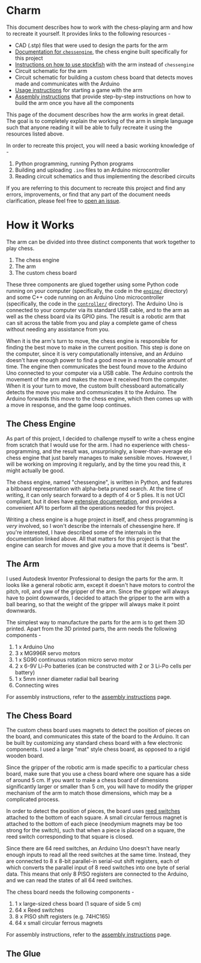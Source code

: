 # Charm
This document describes how to work with the chess-playing arm and how to recreate it yourself. It provides links to the following resources -

- CAD (.stp) files that were used to design the parts for the arm
- [Documentation for `chessengine`](https://chessengine.readthedocs.io/en/latest), the chess engine built specifically for this project
- [Instructions on how to use stockfish](./stockfish.md) with the arm instead of `chessengine`
- Circuit schematic for the arm
- Circuit schematic for building a custom chess board that detects moves made and communicates with the Arduino
- [Usage instructions](./usage.md) for starting a game with the arm
- [Assembly instructions](./assemble.md) that provide step-by-step instructions on how to build the arm once you have all the components


This page of the document describes how the arm works in great detail. The goal is to completely explain the working of the arm in simple language such that anyone reading it will be able to fully recreate it using the resources listed above.

In order to recreate this project, you will need a basic working knowledge of -
1. Python programming, running Python programs
2. Building and uploading `.ino` files to an Arduino microcontroller
3. Reading circuit schematics and thus implementing the described circuits

If you are referring to this document to recreate this project and find any errors, improvements, or find that any part of the document needs clarification, please feel free to [open an issue](https://github.com/hrushikeshrv/charm/issues).

# How it Works
<!-- Add a block diagram of the system -->
The arm can be divided into three distinct components that work together to play chess.

1. The chess engine
2. The arm
3. The custom chess board

These three components are glued together using some Python code running on your computer (specifically, the code in the [`engine/`](https://github.com/hrushikeshrv/charm/tree/main/engine) directory) and some C++ code running on an Arduino Uno microcontroller (specifically, the code in the [`controller/`](https://github.com/hrushikeshrv/charm/tree/main/controller) directory). The Arduino Uno is connected to your computer via its standard USB cable, and to the arm  as well as the chess board via its GPIO pins. The result is a robotic arm that can sit across the table from you and play a complete game of chess without needing any assistance from you.

When it is the arm's turn to move, the chess engine is responsible for finding the best move to make in the current position. This step is done on the computer, since it is very computationally intensive, and an Arduino doesn't have enough power to find a good move in a reasonable amount of time. The engine then communicates the best found move to the Arduino Uno connected to your computer via a USB cable. The Arduino controls the movement of the arm and makes the move it received from the computer. When it is your turn to move, the custom built chessboard automatically detects the move you make and communicates it to the Arduino. The Arduino forwards this move to the chess engine, which then comes up with a move in response, and the game loop continues.

## The Chess Engine

As part of this project, I decided to challenge myself to write a chess engine from scratch that I would use for the arm. I had no experience with chess-programming, and the result was, unsurprisingly, a lower-than-average elo chess engine that just barely manages to make sensible moves. However, I will be working on improving it regularly, and by the time you read this, it might actually be good.

The chess engine, named "chessengine", is written in Python, and features a bitboard representation with alpha-beta pruned search. At the time of writing, it can only search forward to a depth of 4 or 5 plies. It is not UCI compliant, but it does have [extensive documentation](https://chessengine.readthedocs.io/en/latest), and provides a convenient API to perform all the operations needed for this project.

Writing a chess engine is a huge project in itself, and chess programming is _very_ involved, so I won't describe the internals of chessengine here. If you're interested, I have described some of the internals in the documentation linked above. All that matters for this project is that the engine can search for moves and give you a move that it deems is "best".

## The Arm
<!-- Add screenshots of the 3D model of the arm -->
I used Autodesk Inventor Professional to design the parts for the arm. It looks like a general robotic arm, except it doesn't have motors to control the pitch, roll, and yaw of the gripper of the arm. Since the gripper will always have to point downwards, I decided to attach the gripper to the arm with a ball bearing, so that the weight of the gripper will always make it point downwards.

The simplest way to manufacture the parts for the arm is to get them 3D printed. Apart from the 3D printed parts, the arm needs the following components -

1. 1 x Arduino Uno
2. 3 x MG996R servo motors
3. 1 x SG90 continuous rotation micro servo motor
4. 2 x 6-9V Li-Po batteries (can be constructed with 2 or 3 Li-Po cells per battery)
5. 1 x 5mm inner diameter radial ball bearing
6. Connecting wires

For assembly instructions, refer to the [assembly instructions](./assemble.md) page.

## The Chess Board
<!-- Add screenshots of the chess board -->
The custom chess board uses magnets to detect the position of pieces on the board, and communicates this state of the board to the Arduino. It can be built by customizing any standard chess board with a few electronic components. I used a large "mat" style chess board, as opposed to a rigid wooden board. 

Since the gripper of the robotic arm is made specific to a particular chess board, make sure that you use a chess board where one square has a side of around 5 cm. If you want to make a chess board of dimensions significantly larger or smaller than 5 cm, you will have to modify the gripper mechanism of the arm to match those dimensions, which may be a complicated process. 

In order to detect the position of pieces, the board uses [reed switches](https://en.wikipedia.org/wiki/Reed_switch) attached to the bottom of each square. A small circular ferrous magnet is attached to the bottom of each piece (neodymium magnets may be too strong for the switch), such that when a piece is placed on a square, the reed switch corresponding to that square is closed.

Since there are 64 reed switches, an Arduino Uno doesn't have nearly enough inputs to read all the reed switches at the same time. Instead, they are connected to 8 x 8-bit parallel-in serial-out shift registers, each of which converts the parallel input of 8 reed switches into one byte of serial data. This means that only 8 PISO registers are connected to the Arduino, and we can read the states of all 64 reed switches.

The chess board needs the following components - 

1. 1 x large-sized chess board (1 square of side 5 cm)
2. 64 x Reed switches
3. 8 x PISO shift registers (e.g. 74HC165)
4. 64 x small circular ferrous magnets

For assembly instructions, refer to the [assembly instructions](./assemble.md) page.

## The Glue
